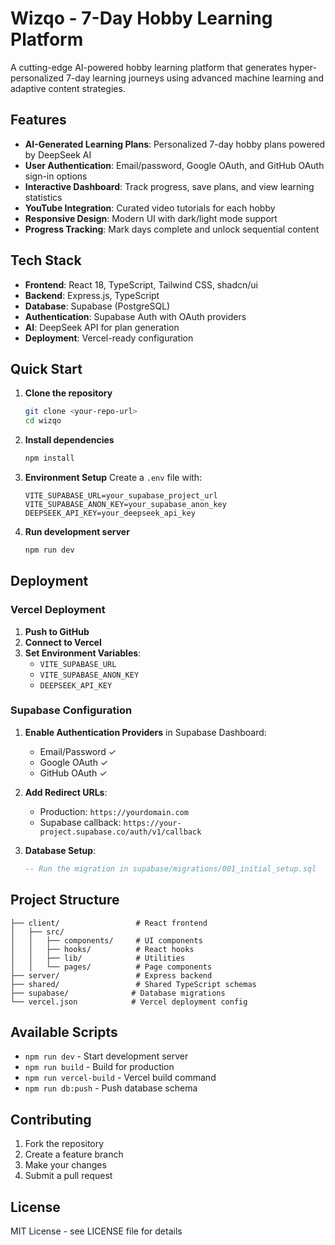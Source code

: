# Wizqo - 7-Day Hobby Learning Platform

A cutting-edge AI-powered hobby learning platform that generates hyper-personalized 7-day learning journeys using advanced machine learning and adaptive content strategies.

## Features

- **AI-Generated Learning Plans**: Personalized 7-day hobby plans powered by DeepSeek AI
- **User Authentication**: Email/password, Google OAuth, and GitHub OAuth sign-in options
- **Interactive Dashboard**: Track progress, save plans, and view learning statistics
- **YouTube Integration**: Curated video tutorials for each hobby
- **Responsive Design**: Modern UI with dark/light mode support
- **Progress Tracking**: Mark days complete and unlock sequential content

## Tech Stack

- **Frontend**: React 18, TypeScript, Tailwind CSS, shadcn/ui
- **Backend**: Express.js, TypeScript
- **Database**: Supabase (PostgreSQL)
- **Authentication**: Supabase Auth with OAuth providers
- **AI**: DeepSeek API for plan generation
- **Deployment**: Vercel-ready configuration

## Quick Start

1. **Clone the repository**
   ```bash
   git clone <your-repo-url>
   cd wizqo
   ```

2. **Install dependencies**
   ```bash
   npm install
   ```

3. **Environment Setup**
   Create a `.env` file with:
   ```env
   VITE_SUPABASE_URL=your_supabase_project_url
   VITE_SUPABASE_ANON_KEY=your_supabase_anon_key
   DEEPSEEK_API_KEY=your_deepseek_api_key
   ```

4. **Run development server**
   ```bash
   npm run dev
   ```

## Deployment

### Vercel Deployment

1. **Push to GitHub**
2. **Connect to Vercel**
3. **Set Environment Variables**:
   - `VITE_SUPABASE_URL`
   - `VITE_SUPABASE_ANON_KEY`
   - `DEEPSEEK_API_KEY`

### Supabase Configuration

1. **Enable Authentication Providers** in Supabase Dashboard:
   - Email/Password ✓
   - Google OAuth ✓
   - GitHub OAuth ✓

2. **Add Redirect URLs**:
   - Production: `https://yourdomain.com`
   - Supabase callback: `https://your-project.supabase.co/auth/v1/callback`

3. **Database Setup**:
   ```sql
   -- Run the migration in supabase/migrations/001_initial_setup.sql
   ```

## Project Structure

```
├── client/                 # React frontend
│   ├── src/
│   │   ├── components/     # UI components
│   │   ├── hooks/          # React hooks
│   │   ├── lib/            # Utilities
│   │   └── pages/          # Page components
├── server/                 # Express backend
├── shared/                 # Shared TypeScript schemas
├── supabase/              # Database migrations
└── vercel.json            # Vercel deployment config
```

## Available Scripts

- `npm run dev` - Start development server
- `npm run build` - Build for production
- `npm run vercel-build` - Vercel build command
- `npm run db:push` - Push database schema

## Contributing

1. Fork the repository
2. Create a feature branch
3. Make your changes
4. Submit a pull request

## License

MIT License - see LICENSE file for details